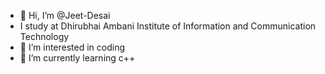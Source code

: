- 👋 Hi, I’m @Jeet-Desai
- I study at Dhirubhai Ambani Institute of Information and Communication Technology
- 👀 I’m interested in coding
- 🌱 I’m currently learning c++


<!---
Jeet-Desai/Jeet-Desai is a ✨ special ✨ repository because its `README.md` (this file) appears on your GitHub profile.
You can click the Preview link to take a look at your changes.
--->
